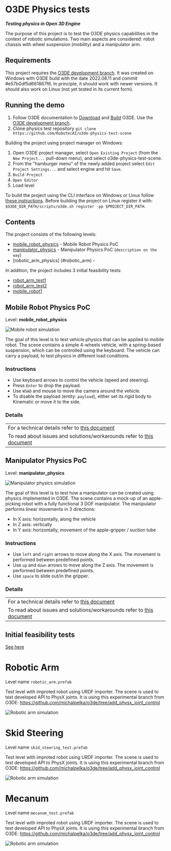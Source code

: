 # O3DE Physics tests

***Testing physics in Open 3D Engine***

The purpose of this project is to test the O3DE physics capabilities in the context of robotic simulations. Two main aspects are considered: robot chassis with wheel suspension (mobility) and a manipulator arm.

## Requirements 

This project requires the [O3DE development branch](https://github.com/o3de/o3de/tree/development). It was created on Windows with O3DE build with the date 2022.08.11 and commit #e57b0df5d661867f6. In principle, it should work with newer versions. It should also work on Linux (not yet tested in its current form).

## Running the demo

1. Follow O3DE documentation to [Download](https://www.o3de.org/docs/welcome-guide/setup/setup-from-github/) and [Build](https://www.o3de.org/docs/welcome-guide/setup/setup-from-github/building-windows/) O3DE. Use the [O3DE development branch](https://github.com/o3de/o3de/tree/development).
1. Clone physics test repository `git clone https://github.com/RobotecAI/o3de-physics-test-scene`

Building the project using project manager on Windows:

1. Open O3DE project manager, select `Open Existing Project` (from the `New Project...` pull-down menu), and select o3de-physics-test-scene.
1. From the "hamburger menu" of the newly added project select `Edit Project Settings...` and select engine and hit `Save`.
1. `Build Project`
1. `Open Editor`
1. Load level

To build the project using the CLI interface on Windows or Linux follow [these instructions](https://docs.o3de.org/docs/welcome-guide/create/creating-projects-using-cli/). Before building the project on Linux register it with: `$O3DE_DIR_PATH/scripts/o3de.sh register -pp $PROJECT_DIR_PATH`.

## Contents

The project consists of the following levels:
- [mobile_robot_physics](#mobile_robot_physics) - Mobile Robot Physics PoC
- [manipulator_physics](#manipulator_physics) - Manipulator Physics PoC (`description on the way`)
- [robotic_arm_physics] (#robotic_arm) - 

In addition, the project includes 3 initial feasibility tests:
- [robot_arm_test1](Doc/Initial_Feasibility_tests.md#robot_arm_test1)
- [robot_arm_test2](Doc/Initial_Feasibility_tests.md#robot_arm_test2)
- [mobile_robot1](Doc/Initial_Feasibility_tests.md#mobile_robot1)


## <a name="mobile_robot_physics"></a>Mobile Robot Physics PoC

Level: **mobile_robot_physics**

![Mobile robot simulation](Doc/mobile_robot_physics.png)

The goal of this level is to test vehicle physics that can be applied to mobile robot. The scene contains a simple 4-wheels vehicle, with a spring-based suspension, which can be controlled using the keyboard. The vehicle can carry a payload, to test physics in different load conditions.

### Instructions

- Use keyboard arrows to control the vehicle (speed and steering).
- Press `Enter` to drop the payload.
- Use `WSAD` and mouse to move the camera around the vehicle.
- To disable the payload (entity: `payload`), either set its rigid body to Kinematic or move it to the side.

### Details

|   | 
| --| 
|For a technical details refer to [this document](Doc/Mobile_Robot_Technical_Details.md) |
|To read about issues and solutions/workarounds refer to [this document](Doc/Mobile_Robot_Issues.md) |

## <a name="manipulator_physics"></a>Manipulator Physics PoC

Level: **manipulator_physics**

![Manipulator physics simulation](Doc/apple_robot_manipulator_with_mockup.gif)

The goal of this level is to test how a manipulator can be created using physics implemented in O3DE. The scene contains a mock-up of an apple-picking robot with a fully functional 3 DOF manipulator. The manipulator performs linear movements in 3 directions:

-   In X axis: horizontally, along the vehicle
-   In Z axis: vertically
-   In Y axis: horizontally, movement of the apple-gripper / suction tube 

### Instructions

-   Use `left` and `right` arrows to move along the X axis. The movement is performed between predefined points.
-   Use `up` and `down` arrows to move along the Z axis. The movement is performed between predefined points.
-   Use `space` to slide out/in the gripper.

### Details

|   | 
| --| 
|For a technical details refer to [this document](Doc/Manipulator_Technical_Details.md) |
|To read about issues and solutions/workarounds refer to [this document](Doc/Manipulator_Issues.md) |

## Initial feasibility tests

[See here](Doc/Initial_Feasibility_tests.md)


# Robotic Arm
Level name `robotic_arm.prefab`

Test level with improted robot using URDF importer. The scene is used to test developed API to PhysX joints.
It is using this experimental branch from O3DE: https://github.com/michalpelka/o3de/tree/add_physx_joint_control

![Robotic arm simulation](Doc/robotic_arm.gif)

# Skid Steering
Level name `skid_steering_test.prefab`

Test level with improted robot using URDF importer. The scene is used to test developed API to PhysX joints.
It is using this experimental branch from O3DE: https://github.com/michalpelka/o3de/tree/add_physx_joint_control

![Robotic arm simulation](Doc/skid_steering.gif)

# Mecanum
Level name `mecanum_test.prefab`

Test level with improted robot using URDF importer. The scene is used to test developed API to PhysX joints.
It is using this experimental branch from O3DE: https://github.com/michalpelka/o3de/tree/add_physx_joint_control

![Robotic arm simulation](Doc/mecanum.gif)

